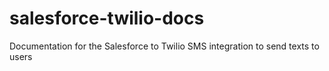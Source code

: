 # salesforce-twilio-docs
Documentation for the Salesforce to Twilio SMS integration to send texts to users
